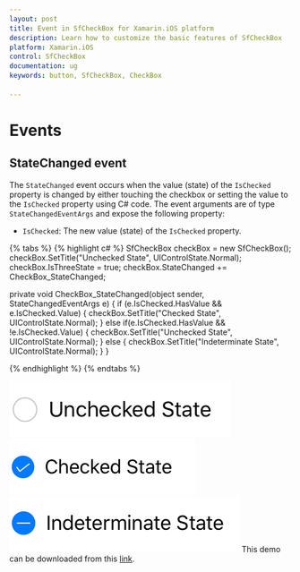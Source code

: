 ```yaml
---
layout: post
title: Event in SfCheckBox for Xamarin.iOS platform
description: Learn how to customize the basic features of SfCheckBox
platform: Xamarin.iOS
control: SfCheckBox
documentation: ug 
keywords: button, SfCheckBox, CheckBox

---
```


# Events

## StateChanged event
The `StateChanged` event occurs when the value (state) of the `IsChecked` property is changed by either touching the checkbox or setting the value to the `IsChecked` property using C# code. The event arguments are of type `StateChangedEventArgs` and expose the following property:

* `IsChecked`: The new value (state) of the `IsChecked` property.

{% tabs %}
{% highlight c# %}
SfCheckBox checkBox = new SfCheckBox();
checkBox.SetTitle("Unchecked State", UIControlState.Normal);
checkBox.IsThreeState = true;
checkBox.StateChanged += CheckBox_StateChanged;

private void CheckBox_StateChanged(object sender, StateChangedEventArgs e)
{
    if (e.IsChecked.HasValue && e.IsChecked.Value)
    {
         checkBox.SetTitle("Checked State", UIControlState.Normal);
    }
    else if(e.IsChecked.HasValue && !e.IsChecked.Value)
    {
         checkBox.SetTitle("Unchecked State", UIControlState.Normal);
    }
    else
    {
         checkBox.SetTitle("Indeterminate State", UIControlState.Normal);
    }
}
		
{% endhighlight %}
{% endtabs %}

![StateChanged event - Unchecked state](Images/Event1.png)
![StateChanged event - Checked state](Images/Event2.png)
![StateChanged event - Indeterminate state](Images/Event3.png)
This demo can be downloaded from this [link](http://files2.syncfusion.com/Xamarin.iOS/Samples/CheckBox_Event.zip).